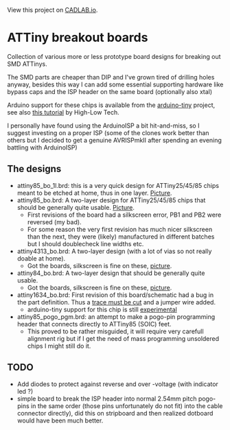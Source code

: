View this project on [CADLAB.io](https://cadlab.io/node/904). 

# ATTiny breakout boards

Collection of various more or less prototype board designs for breaking
out SMD ATTinys.

The SMD parts are cheaper than DIP and I've grown tired of drilling holes
anyway, besides this way I can add some essential supporting hardware like
bypass caps and the ISP header on the same board (optionally also xtal)

Arduino support for these chips is available from the [arduino-tiny](https://github.com/rambo/arduino-tiny) project, 
see also [this tutorial](http://hlt.media.mit.edu/?p=1695) by High-Low Tech.

I personally have found using the ArduinoISP a bit hit-and-miss, so I suggest investing on a proper ISP (some of the clones work better
than others but I decided to get a genuine AVRISPmkII after spending an evening battling with ArduinoISP)

## The designs

  - attiny85_bo_1l.brd: this is a very quick design for ATTiny25/45/85 chips meant to be etched at home, thus in one layer. [Picture](https://picasaweb.google.com/lh/photo/0eMphjL9Uqn8iMIKu49FZNMTjNZETYmyPJy0liipFm0?feat=directlink).
  - attiny85_bo.brd: A two-layer design for ATTiny25/45/85 chips that should be generally quite usable. [Picture](https://picasaweb.google.com/lh/photo/wWMrBrGMo7IKX4xKiI6fBtMTjNZETYmyPJy0liipFm0?feat=directlink).
    - First revisions of the board had a silkscreen error, PB1 and PB2 were reversed (my bad).
    - For some reason the very first revision has much nicer silkscreen than the next, they were (likely) manufactured in different batches but I should doublecheck line widths etc.
  - attiny4313_bo.brd: A two-layer design (with a lot of vias so not really doable at home).
    - Got the boards, silkscreen is fine on these, [picture](https://picasaweb.google.com/lh/photo/29UdsFFLtWyybYlaUJ8i69MTjNZETYmyPJy0liipFm0?feat=directlink).
  - attiny84_bo.brd: A two-layer design that should be generally quite usable.
    - Got the boards, silkscreen is fine on these, [picture](https://picasaweb.google.com/lh/photo/29UdsFFLtWyybYlaUJ8i69MTjNZETYmyPJy0liipFm0?feat=directlink).
  - attiny1634_bo.brd: First revision of this board/schematic had a bug in the part definition. Thus a [trace must be cut](https://picasaweb.google.com/lh/photo/p4AA6TQTbEzGxg4LxbUNLtMTjNZETYmyPJy0liipFm0?feat=directlink) and a jumper wire added.
    - arduino-tiny support for this chip is still [experimental](https://github.com/rambo/arduino-tiny/tree/attiny1634)
  - attiny85_pogo_pgm.brd: an attempt to make a pogo-pin programming header that connects directly to ATTiny85 (SOIC) feet.
    - This proved to be rather misguided, it will require very carefull alignment rig but if I get the need of mass programming unsoldered chips I might still do it.

## TODO

  - Add diodes to protect against reverse and over -voltage (with indicator led ?)
  - simple board to break the ISP header into normal 2.54mm pitch pogo-pins in the same order (those pins unfortunately do not fit)
    into the cable connector directly), did this on stripboard and then realized dotboard would have been much better.
